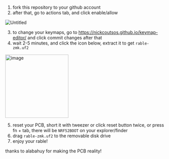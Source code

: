 1. fork this repository to your github account
2. after that, go to actions tab, and click enable/allow

![Untitled](https://github.com/rizalfr/rable-v2-remap/assets/4716813/f5077b7d-a850-413e-808a-93d433eaabe9)


3. to change your keymaps, go to https://nickcoutsos.github.io/keymap-editor/ and click commit changes after that
4. wait 2-5 minutes, and click the icon below, extract it to get `rable-zmk.uf2`
<img width="200" alt="image" src="https://user-images.githubusercontent.com/4716813/201031127-8ad72740-274c-45c0-92e2-17519cca9c49.png">

5. reset your PCB, short it with tweezer or click reset button twice, or press fn + tab, there will be `NRF52BOOT` on your explorer/finder
6. drag `rable-zmk.uf2` to the removable disk drive
7. enjoy your rable!

thanks to alabahuy for making the PCB reality!
